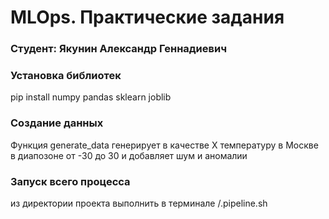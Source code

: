 <h1>MLOps. Практические задания</h1>

<h3>Студент: Якунин Александр Геннадиевич</h3>


### Установка библиотек

pip install numpy pandas sklearn joblib

### Создание данных

Функция generate_data генерирует в качестве X температуру в Москве в диапозоне от -30 до 30 и добавляет шум и аномалии

### Запуск всего процесса

из директории проекта выполнить в терминале /.pipeline.sh
